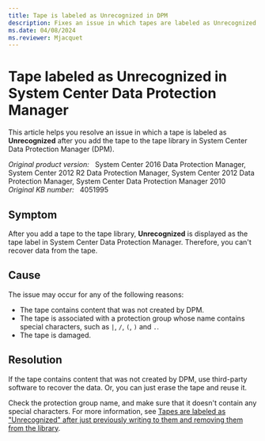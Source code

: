 ```yaml
---
title: Tape is labeled as Unrecognized in DPM
description: Fixes an issue in which tapes are labeled as Unrecognized after you add a tape to the tape library in System Center Data Protection Manager.
ms.date: 04/08/2024
ms.reviewer: Mjacquet
---
```

# Tape labeled as Unrecognized in System Center Data Protection Manager

This article helps you resolve an issue in which a tape is labeled as **Unrecognized** after you add the tape to the tape library in System Center Data Protection Manager (DPM).

_Original product version:_ &nbsp; System Center 2016 Data Protection Manager, System Center 2012 R2 Data Protection Manager, System Center 2012 Data Protection Manager, System Center Data Protection Manager 2010  
_Original KB number:_ &nbsp; 4051995

## Symptom

After you add a tape to the tape library, **Unrecognized** is displayed as the tape label in System Center Data Protection Manager. Therefore, you can't recover data from the tape.

## Cause

The issue may occur for any of the following reasons:

- The tape contains content that was not created by DPM.
- The tape is associated with a protection group whose name contains special characters, such as `|`, `/`, `(`, `)` and `.`.
- The tape is damaged.

## Resolution

If the tape contains content that was not created by DPM, use third-party software to recover the data. Or, you can just erase the tape and reuse it.

Check the protection group name, and make sure that it doesn't contain any special characters. For more information, see [Tapes are labeled as "Unrecognized" after just previously writing to them and removing them from the library](https://techcommunity.microsoft.com/t5/system-center-blog/dpm-2007-tapes-are-labeled-as-8220-unrecognized-8221-after-just/ba-p/341834).
